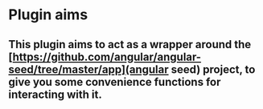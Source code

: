 # Plugin aims

## This plugin aims to act as a wrapper around the [https://github.com/angular/angular-seed/tree/master/app](angular seed) project, to give you some convenience functions for interacting with it.
